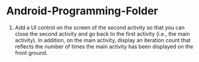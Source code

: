 # Android-Programming-Folder

1. Add a UI control on the screen of the second activity so that you can close the second activity and go back to the first activity (i.e., the main activity). In addition, on the main activity, display an iteration count that reflects the number of times the main activity has been displayed on the front ground.
